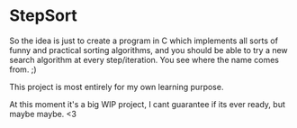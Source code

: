 # StepSort

So the idea is just to create a program in C which implements all sorts of funny and practical sorting algorithms, and you should be able to try a new search algorithm at every step/iteration. You see where the name comes from. ;)

This project is most entirely for my own learning purpose.

At this moment it's a big WIP project, I cant guarantee if its ever ready, but maybe maybe. <3
